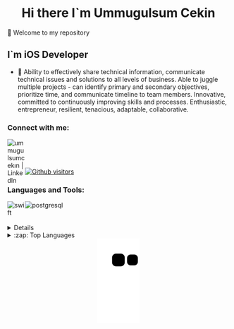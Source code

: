 <h1 align="center"> Hi there I`m Ummugulsum Cekin </h1>
 
👋 Welcome to my repository

## I`m iOS Developer
- 🥅 Ability to effectively share technical information, communicate technical issues and solutions to all levels of business. Able to juggle multiple projects - can identify primary and secondary objectives, prioritize time, and communicate timeline to team members. Innovative, committed to continuously improving skills and processes. Enthusiastic, entrepreneur, resilient, tenacious, adaptable, collaborative.

### Connect with me:

[<img src="https://edent.github.io/SuperTinyIcons/images/svg/linkedin.svg" align="left" alt="ummugulsumcekın | LinkedIn" width="40px" />](https://www.linkedin.com/in/ummugulsumcekın/)


<br>
<br />

<br>

 [![Github visitors](https://visitor-badge.glitch.me/badge?page_id=ummugulsumcekın.visitor-badge)](https://GitHub.com/rmya/StrapDown.js/stargazers/)

### Languages and Tools:

<img align="left" alt="swift" width="40px" height="40" src="https://www.vectorlogo.zone/logos/swift/swift-icon.svg" />

<img align="left" alt="postgresql" height="40" src="https://img.icons8.com/color/40/000000/postgreesql.png"/>
	

<br>
<br />

<br>
 
<details>
 
  
</details>

<details>
 
  <summary>:zap: Top Languages</summary>

  
</details>


<div  align="center"> <img src="https://github.com/rmya/rmya/blob/output/github-contribution-grid-snake.svg" /></div>


 
<!--
- 🔭 I’m currently working on **ss**

<img align="left" alt="android" width="40px" height="40" src="https://cdn1.iconfinder.com/data/icons/logotypes/32/android-512.png" />
<img align="left" alt="kotlin" width="40px" height="40" src="https://www.vectorlogo.zone/logos/kotlinlang/kotlinlang-icon.svg" />
<img align="left" alt="jetpack-compose" width="40px" height="40" src="https://i2.wp.com/blog.stylingandroid.com/wp-content/uploads/2021/05/jetpack-compose-icon_RGB.png?ssl=1" />

**ummugulsumcekın/ummugulsumcekın** is a ✨ _special_ ✨ repository because its `README.md` (this file) appears on your GitHub profile.

Here are some ideas to get you started:

- 🔭 I’m currently working on ...
- 🌱 I’m currently learning ...
- 👯 I’m looking to collaborate on ...
- 🤔 I’m looking for help with ...
- 💬 Ask me about ...
- 📫 How to reach me: ...
- 😄 Pronouns: ...
- ⚡ Fun fact: ...

-->
